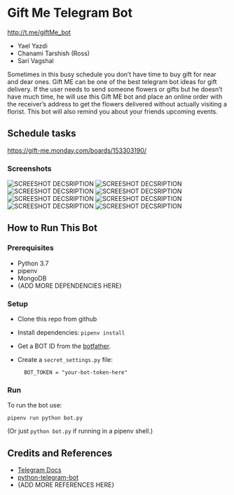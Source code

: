 # Gift Me Telegram Bot
http://t.me/giftMe_bot

* Yael Yazdi
* Chanami Tarshish (Ross)
* Sari Vagshal

Sometimes in this busy schedule you don’t have time to buy gift for near and dear ones. Gift ME can be one of the best telegram bot ideas for gift delivery. If the user needs to send someone flowers or gifts but he doesn’t have much time, he will use this Gift ME bot and place an online order with the receiver’s address to get the flowers delivered without actually visiting a florist. This bot will also remind you about your friends upcoming events.
## Schedule tasks
https://gift-me.monday.com/boards/153303190/
### Screenshots

![SCREESHOT DECSRIPTION](https://github.com/Elevationacademy/xt-bot-hackathon-ella-team-4/blob/master/screenshots/1.PNG)
![SCREESHOT DECSRIPTION](https://github.com/Elevationacademy/xt-bot-hackathon-ella-team-4/blob/master/screenshots/2.PNG)
![SCREESHOT DECSRIPTION](https://github.com/Elevationacademy/xt-bot-hackathon-ella-team-4/blob/master/screenshots/3.PNG)
![SCREESHOT DECSRIPTION](https://github.com/Elevationacademy/xt-bot-hackathon-ella-team-4/blob/master/screenshots/4.PNG)
![SCREESHOT DECSRIPTION](https://github.com/Elevationacademy/xt-bot-hackathon-ella-team-4/blob/master/screenshots/5.PNG)
![SCREESHOT DECSRIPTION](https://github.com/Elevationacademy/xt-bot-hackathon-ella-team-4/blob/master/screenshots/6.PNG)
![SCREESHOT DECSRIPTION](https://github.com/Elevationacademy/xt-bot-hackathon-ella-team-4/blob/master/screenshots/7.PNG)
![SCREESHOT DECSRIPTION](https://github.com/Elevationacademy/xt-bot-hackathon-ella-team-4/blob/master/screenshots/8.PNG)

## How to Run This Bot

### Prerequisites
* Python 3.7
* pipenv
* MongoDB
* {ADD MORE DEPENDENCIES HERE}

### Setup
* Clone this repo from github
* Install dependencies: `pipenv install`
* Get a BOT ID from the [botfather](https://telegram.me/BotFather).
* Create a `secret_settings.py` file:

        BOT_TOKEN = "your-bot-token-here"

### Run
To run the bot use:

    pipenv run python bot.py

(Or just `python bot.py` if running in a pipenv shell.)

## Credits and References
* [Telegram Docs](https://core.telegram.org/bots)
* [python-telegram-bot](https://github.com/python-telegram-bot/python-telegram-bot)
* {ADD MORE REFERENCES HERE}

